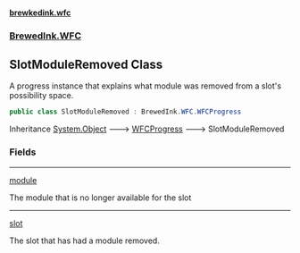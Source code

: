 #### [brewkedink.wfc](index.md 'index')
### [BrewedInk.WFC](BrewedInk_WFC.md 'BrewedInk.WFC')
## SlotModuleRemoved Class
A progress instance that explains what module was removed from a slot's possibility space.  
```csharp
public class SlotModuleRemoved : BrewedInk.WFC.WFCProgress
```

Inheritance [System.Object](https://docs.microsoft.com/en-us/dotnet/api/System.Object 'System.Object') &#129106; [WFCProgress](WFCProgress.md 'BrewedInk.WFC.WFCProgress') &#129106; SlotModuleRemoved  
### Fields

***
[module](SlotModuleRemoved_module.md 'BrewedInk.WFC.SlotModuleRemoved.module')

The module that is no longer available for the slot  

***
[slot](SlotModuleRemoved_slot.md 'BrewedInk.WFC.SlotModuleRemoved.slot')

The slot that has had a module removed.  
